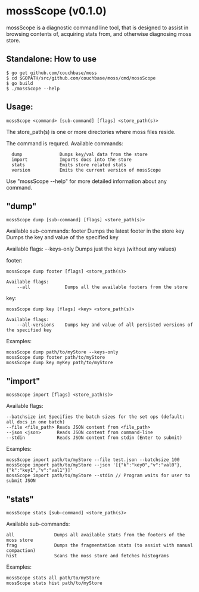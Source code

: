 mossScope (v0.1.0)
==================

mossScope is a diagnostic command line tool, that is designed to assist
in browsing contents of, acquiring stats from, and otherwise diagnosing
moss store.

Standalone: How to use
----------------------

    $ go get github.com/couchbase/moss
    $ cd $GOPATH/src/github.com/couchbase/moss/cmd/mossScope
    $ go build
    $ ./mossScope --help

Usage:
------

    mossScope <command> [sub-command] [flags] <store_path(s)>

The store_path(s) is one or more directories where moss files reside.

The command is requred.  Available commands:

      dump              Dumps key/val data from the store
      import            Imports docs into the store
      stats             Emits store related stats
      version           Emits the current version of mossScope

Use "mossScope <command> --help" for more detailed information about
any command.

"dump"
------

    mossScope dump [sub-command] [flags] <store_path(s)>

Available sub-commands:
    footer            Dumps the latest footer in the store
    key               Dumps the key and value of the specified key

Available flags:
    --keys-only       Dumps just the keys (without any values)

footer:

    mossScope dump footer [flags] <store_path(s)>

    Available flags:
        --all             Dumps all the available footers from the store

key:

    mossScope dump key [flags] <key> <store_path(s)>

    Available flags:
        --all-versions    Dumps key and value of all persisted versions of the specified key

Examples:

    mossScope dump path/to/myStore --keys-only
    mossScope dump footer path/to/myStore
    mossScope dump key myKey path/to/myStore

"import"
--------

    mossScope import [flags] <store_path(s)>

Available flags:

    --batchsize int Specifies the batch sizes for the set ops (default: all docs in one batch)
    --file <file_path> Reads JSON content from <file_path>
    --json <json>      Reads JSON content from command-line
    --stdin            Reads JSON content from stdin (Enter to submit)

Examples:

    mossScope import path/to/myStore --file test.json --batchsize 100
    mossScope import path/to/myStore --json '[{"k":"key0","v":"val0"},{"k":"key1","v":"val1"}]'
    mossScope import path/to/myStore --stdin // Program waits for user to submit JSON

"stats"
-------

    mossScope stats [sub-command] <store_path(s)>

Available sub-commands:

    all               Dumps all available stats from the footers of the moss store
    frag              Dumps the fragmentation stats (to assist with manual compaction)
    hist              Scans the moss store and fetches histograms

Examples:

    mossScope stats all path/to/myStore
    mossScope stats hist path/to/myStore
